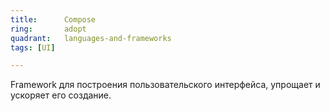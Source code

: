 ```yaml
---
title:      Compose
ring:       adopt
quadrant:   languages-and-frameworks
tags: [UI]

---
```


Framework для построения пользовательского интерфейса, упрощает и ускоряет его создание.